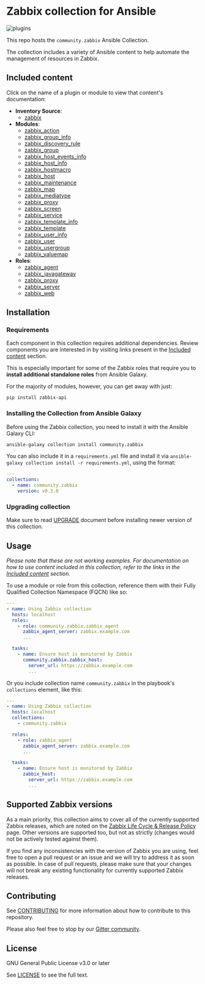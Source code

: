 # Zabbix collection for Ansible

![plugins](https://github.com/ansible-collections/community.zabbix/workflows/plugins/badge.svg)

This repo hosts the `community.zabbix` Ansible Collection.

The collection includes a variety of Ansible content to help automate the management of resources in Zabbix.

## Included content

Click on the name of a plugin or module to view that content's documentation:

  - **Inventory Source**:
    - [zabbix](scripts/inventory/zabbix.py)
  - **Modules**:
    - [zabbix_action](https://docs.ansible.com/ansible/2.10/collections/community/zabbix/zabbix_action_module.html)
    - [zabbix_group_info](https://docs.ansible.com/ansible/2.10/collections/community/zabbix/zabbix_group_info_module.html)
    - [zabbix_discovery_rule](https://docs.ansible.com/ansible/2.10/collections/community/zabbix/zabbix_discovery_rule_module.html)
    - [zabbix_group](https://docs.ansible.com/ansible/2.10/collections/community/zabbix/zabbix_group_module.html)
    - [zabbix_host_events_info](https://docs.ansible.com/ansible/2.10/collections/community/zabbix/zabbix_host_events_info_module.html)
    - [zabbix_host_info](https://docs.ansible.com/ansible/2.10/collections/community/zabbix/zabbix_host_info_module.html)
    - [zabbix_hostmacro](https://docs.ansible.com/ansible/2.10/collections/community/zabbix/zabbix_hostmacro_module.html)
    - [zabbix_host](https://docs.ansible.com/ansible/2.10/collections/community/zabbix/zabbix_host_module.html)
    - [zabbix_maintenance](https://docs.ansible.com/ansible/2.10/collections/community/zabbix/zabbix_maintenance_module.html)
    - [zabbix_map](https://docs.ansible.com/ansible/2.10/collections/community/zabbix/zabbix_map_module.html)
    - [zabbix_mediatype](https://docs.ansible.com/ansible/2.10/collections/community/zabbix/zabbix_mediatype_module.html)
    - [zabbix_proxy](https://docs.ansible.com/ansible/2.10/collections/community/zabbix/zabbix_proxy_module.html)
    - [zabbix_screen](https://docs.ansible.com/ansible/2.10/collections/community/zabbix/zabbix_screen_module.html)
    - [zabbix_service](https://docs.ansible.com/ansible/2.10/collections/community/zabbix/zabbix_service_module.html)
    - [zabbix_template_info](https://docs.ansible.com/ansible/2.10/collections/community/zabbix/zabbix_template_info_module.html)
    - [zabbix_template](https://docs.ansible.com/ansible/2.10/collections/community/zabbix/zabbix_template_module.html)
    - [zabbix_user_info](https://docs.ansible.com/ansible/2.10/collections/community/zabbix/zabbix_user_info_module.html)
    - [zabbix_user](https://docs.ansible.com/ansible/2.10/collections/community/zabbix/zabbix_user_module.html)
    - [zabbix_usergroup](https://docs.ansible.com/ansible/2.10/collections/community/zabbix/zabbix_usergroup_module.html)
    - [zabbix_valuemap](https://docs.ansible.com/ansible/2.10/collections/community/zabbix/zabbix_valuemap_module.html)
  - **Roles**:
    - [zabbix_agent](docs/ZABBIX_AGENT_ROLE.md)
    - [zabbix_javagateway](docs/ZABBIX_JAVAGATEWAY_ROLE.md)
    - [zabbix_proxy](docs/ZABBIX_PROXY_ROLE.md)
    - [zabbix_server](docs/ZABBIX_SERVER_ROLE.md)
    - [zabbix_web](docs/ZABBIX_WEB_ROLE.md)

## Installation

### Requirements

Each component in this collection requires additional dependencies. Review components you are interested in by visiting links present in the [Included content](#included-content) section.

This is especially important for some of the Zabbix roles that require you to **install additional standalone roles** from Ansible Galaxy.

For the majority of modules, however, you can get away with just:

```bash
pip install zabbix-api
```

### Installing the Collection from Ansible Galaxy

Before using the Zabbix collection, you need to install it with the Ansible Galaxy CLI:

```bash
ansible-galaxy collection install community.zabbix
```

You can also include it in a `requirements.yml` file and install it via `ansible-galaxy collection install -r requirements.yml`, using the format:

```yaml
---
collections:
  - name: community.zabbix
    version: v0.3.0
```

### Upgrading collection

Make sure to read [UPGRADE](docs/UPGRADE.md) document before installing newer version of this collection.

## Usage

*Please note that these are not working examples. For documentation on how to use content included in this collection, refer to the links in the [Included content](#included-content) section.*

To use a module or role from this collection, reference them with their Fully Qualified Collection Namespace (FQCN) like so:

```yaml
---
- name: Using Zabbix collection
  hosts: localhost
  roles:
    - role: community.zabbix.zabbix_agent
      zabbix_agent_server: zabbix.example.com
      ...

  tasks:
    - name: Ensure host is monitored by Zabbix
      community.zabbix.zabbix_host:
        server_url: https://zabbix.example.com
        ...
```

Or you include collection name `community.zabbix` in the playbook's `collections` element, like this:

```yaml
---
- name: Using Zabbix collection
  hosts: localhost
  collections:
    - community.zabbix

  roles:
    - role: zabbix_agent
      zabbix_agent_server: zabbix.example.com
      ...

  tasks:
    - name: Ensure host is monitored by Zabbix
      zabbix_host:
        server_url: https://zabbix.example.com
        ...
```

## Supported Zabbix versions

As a main priority, this collection aims to cover all of the currently supported Zabbix releases, which are noted on the [Zabbix Life Cycle & Release Policy](https://www.zabbix.com/life_cycle_and_release_policy) page.
Other versions are supported too, but not as strictly (changes would not be actively tested against them).

If you find any inconsistencies with the version of Zabbix you are using, feel free to open a pull request or an issue and we will try to address it as soon as possible.
In case of pull requests, please make sure that your changes will not break any existing functionality for currently supported Zabbix releases.

## Contributing

See [CONTRIBUTING](CONTRIBUTING.md) for more information about how to contribute to this repository.

Please also feel free to stop by our [Gitter community](https://gitter.im/community-zabbix/community).

## License

GNU General Public License v3.0 or later

See [LICENSE](LICENSE) to see the full text.

